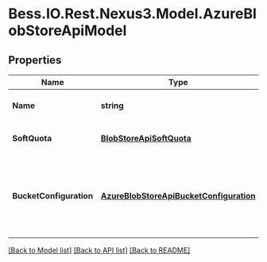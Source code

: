 # Bess.IO.Rest.Nexus3.Model.AzureBlobStoreApiModel
## Properties

Name | Type | Description | Notes
------------ | ------------- | ------------- | -------------
**Name** | **string** | The name of the Azure blob store. | 
**SoftQuota** | [**BlobStoreApiSoftQuota**](BlobStoreApiSoftQuota.md) | Settings to control the soft quota. | [optional] 
**BucketConfiguration** | [**AzureBlobStoreApiBucketConfiguration**](AzureBlobStoreApiBucketConfiguration.md) | The Azure specific configuration details for the Azure object that&#39;ll contain the blob store. | 

[[Back to Model list]](../README.md#documentation-for-models) [[Back to API list]](../README.md#documentation-for-api-endpoints) [[Back to README]](../README.md)

